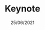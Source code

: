 ---
  name: 21d1t1k2
  title: Keynote
  content:
  category: Keynote
  format: Keynote
  speakers: 
    - Yves Caseau
  time_start: '09:15'
  time_end: '10:15'
  date: 25/06/2021
  room: Online
---